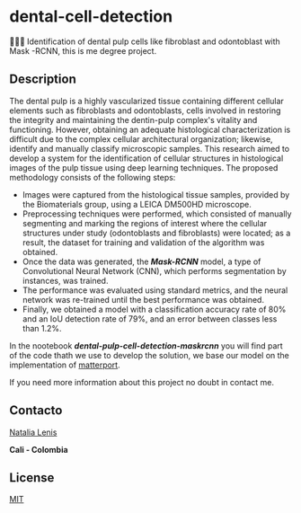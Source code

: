 # dental-cell-detection
🦠🧫🔬 Identification of dental pulp cells like fibroblast and odontoblast with Mask -RCNN, this is me degree project. 

## Description 

The dental pulp is a highly vascularized tissue containing different cellular elements such as fibroblasts and odontoblasts, cells involved in restoring the integrity and maintaining the dentin-pulp complex's vitality and functioning. However, obtaining an adequate histological characterization is difficult due to the complex cellular architectural organization; likewise, identify and manually classify microscopic samples. This research aimed to develop a system for the identification of cellular structures in histological images of the pulp tissue using deep learning techniques. The proposed methodology consists of the following steps: 

* Images were captured from the histological tissue samples, provided by the Biomaterials group, using a LEICA DM500HD microscope.
* Preprocessing techniques were performed, which consisted of manually segmenting and marking the regions of interest where the cellular structures under study (odontoblasts and fibroblasts) were located; as a result, the dataset for training and validation of the algorithm was obtained. 
* Once the data was generated, the ***Mask-RCNN*** model, a type of Convolutional Neural Network (CNN), which performs segmentation by instances, was trained. 
* The performance was evaluated using standard metrics, and the neural network was re-trained until the best performance was obtained. 
* Finally, we obtained a model with a classification accuracy rate of 80% and an IoU detection rate of 79%, and an error between classes less than 1.2%.

In the nootebook ***dental-pulp-cell-detection-maskrcnn***  you will find part of the code thath we use to develop the solution, we base our model on the implementation of  [matterport](https://github.com/matterport/Mask_RCNN). 

If you need more information about this project no doubt in contact me.

## Contacto 
[Natalia Lenis](https://www.linkedin.com/in/natalia-lenis-6455b9214/)



**Cali - Colombia** 

## License
[MIT](https://choosealicense.com/licenses/mit/)
